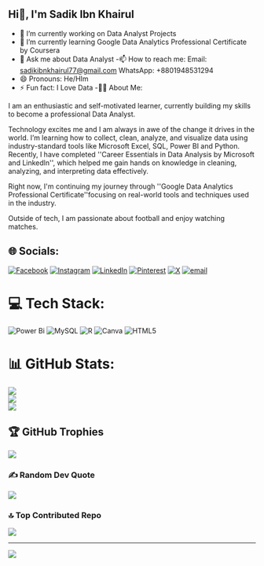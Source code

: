 ## Hi👋, I'm Sadik Ibn Khairul
- 🔭 I’m currently working on Data Analyst Projects
- 🌱 I’m currently learning Google Data Analytics Professional Certificate by Coursera
- 💬 Ask me about Data Analyst
-📫 How to reach me:
  Email: sadikibnkhairul77@gmail.com
  WhatsApp: +8801948531294
- 😄 Pronouns: He/HIm
- ⚡ Fun fact: I Love Data
-👦🏻 About Me:

I am an enthusiastic and self-motivated learner, currently building my skills to become a professional Data Analyst.

Technology excites me and I am always in awe of the change it drives in the world. I’m learning how to collect, clean, analyze, and visualize data using industry-standard tools like Microsoft Excel, SQL, Power BI and Python. Recently, I have completed ''Career Essentials in Data Analysis by Microsoft and Linkedln'', which helped me gain hands on knowledge in cleaning, analyzing, and interpreting data effectively.

Right now, I'm continuing my journey through ''Google Data Analytics Professional Certificate''focusing on real-world tools and techniques used in the industry. 

Outside of tech, I am passionate about football and enjoy watching matches.
  

## 🌐 Socials:
[![Facebook](https://img.shields.io/badge/Facebook-%231877F2.svg?logo=Facebook&logoColor=white)](https://facebook.com/sadikIbnKhairulswoccho77) [![Instagram](https://img.shields.io/badge/Instagram-%23E4405F.svg?logo=Instagram&logoColor=white)](https://instagram.com/__swoccho__) [![LinkedIn](https://img.shields.io/badge/LinkedIn-%230077B5.svg?logo=linkedin&logoColor=white)](https://linkedin.com/in/md-sadik-ibn-khairul-4391972a7) [![Pinterest](https://img.shields.io/badge/Pinterest-%23E60023.svg?logo=Pinterest&logoColor=white)](https://pinterest.com/sadikibn) [![X](https://img.shields.io/badge/X-black.svg?logo=X&logoColor=white)](https://x.com/IbnKhairul56435) [![email](https://img.shields.io/badge/Email-D14836?logo=gmail&logoColor=white)](mailto:sadikibnkhairul77@gmail.com) 

# 💻 Tech Stack:
![Power Bi](https://img.shields.io/badge/power_bi-F2C811?style=for-the-badge&logo=powerbi&logoColor=black) ![MySQL](https://img.shields.io/badge/mysql-4479A1.svg?style=for-the-badge&logo=mysql&logoColor=white) ![R](https://img.shields.io/badge/r-%23276DC3.svg?style=for-the-badge&logo=r&logoColor=white) ![Canva](https://img.shields.io/badge/Canva-%2300C4CC.svg?style=for-the-badge&logo=Canva&logoColor=white) ![HTML5](https://img.shields.io/badge/html5-%23E34F26.svg?style=for-the-badge&logo=html5&logoColor=white)
# 📊 GitHub Stats:
![](https://github-readme-stats.vercel.app/api?username=Swoccho77&theme=onedark&hide_border=false&include_all_commits=false&count_private=false)<br/>
![](https://nirzak-streak-stats.vercel.app/?user=Swoccho77&theme=onedark&hide_border=false)<br/>
![](https://github-readme-stats.vercel.app/api/top-langs/?username=Swoccho77&theme=onedark&hide_border=false&include_all_commits=false&count_private=false&layout=compact)

## 🏆 GitHub Trophies
![](https://github-profile-trophy.vercel.app/?username=Swoccho77&theme=onedark&no-frame=false&no-bg=true&margin-w=4)

### ✍️ Random Dev Quote
![](https://quotes-github-readme.vercel.app/api?type=horizontal&theme=radical)

### 🔝 Top Contributed Repo
![](https://github-contributor-stats.vercel.app/api?username=Swoccho77&limit=5&theme=dark&combine_all_yearly_contributions=true)

---
[![](https://visitcount.itsvg.in/api?id=Swoccho77&icon=0&color=0)](https://visitcount.itsvg.in)

<!-- Proudly created with GPRM ( https://gprm.itsvg.in ) -->

